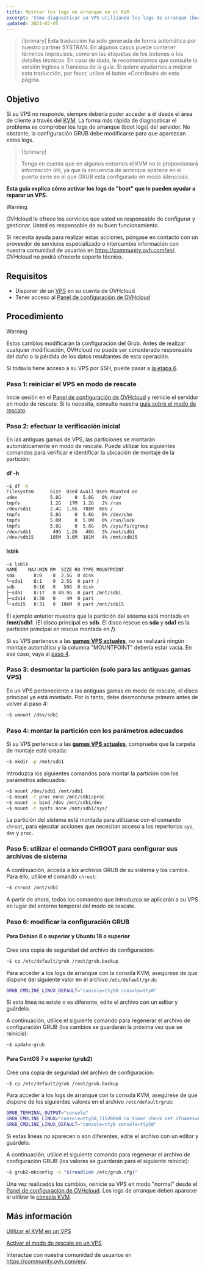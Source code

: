 ```yaml
---
title: Mostrar los logs de arranque en el KVM
excerpt: 'Cómo diagnosticar un VPS utilizando los logs de arranque (boot logs)'
updated: 2021-07-05
---
```


> [!primary]
> Esta traducción ha sido generada de forma automática por nuestro partner SYSTRAN. En algunos casos puede contener términos imprecisos, como en las etiquetas de los botones o los detalles técnicos. En caso de duda, le recomendamos que consulte la versión inglesa o francesa de la guía. Si quiere ayudarnos a mejorar esta traducción, por favor, utilice el botón «Contribuir» de esta página.
> 


## Objetivo

Si su VPS no responde, siempre debería poder acceder a él desde el área de cliente a través del [KVM](/pages/bare_metal_cloud/virtual_private_servers/using_kvm_for_vps). La forma más rápida de diagnosticar el problema es comprobar los logs de arranque (boot logs) del servidor. No obstante, la configuración GRUB debe modificarse para que aparezcan estos logs. 

> [!primary]
>
> Tenga en cuenta que en algunos entornos el KVM no le proporcionará información útil, ya que la secuencia de arranque aparece en el puerto serie en el que GRUB está configurado en modo silencioso.
>

**Esta guía explica cómo activar los logs de "boot" que le pueden ayudar a reparar un VPS.**

> [!warning]
> OVHcloud le ofrece los servicios que usted es responsable de configurar y gestionar. Usted es responsable de su buen funcionamiento.
>
>Si necesita ayuda para realizar estas acciones, póngase en contacto con un proveedor de servicios especializado o intercambie información con nuestra comunidad de usuarios en <https://community.ovh.com/en/>. OVHcloud no podrá ofrecerle soporte técnico.
>

## Requisitos

- Disponer de un [VPS](https://www.ovhcloud.com/es-es/vps/) en su cuenta de OVHcloud
- Tener acceso al [Panel de configuración de OVHcloud](https://www.ovh.com/auth/?action=gotomanager&from=https://www.ovh.es/&ovhSubsidiary=es)

## Procedimiento

> [!warning]
>
> Estos cambios modificarán la configuración del Grub. Antes de realizar cualquier modificación, OVHcloud no puede ser considerado responsable del daño o la pérdida de los datos resultantes de esta operación.
>

Si todavía tiene acceso a su VPS por SSH, puede pasar a [la etapa 6](#step6).

### Paso 1: reiniciar el VPS en modo de rescate

Inicie sesión en el [Panel de configuración de OVHcloud](https://www.ovh.com/auth/?action=gotomanager&from=https://www.ovh.es/&ovhSubsidiary=es) y reinicie el servidor en modo de rescate. Si lo necesita, consulte nuestra [guía sobre el modo de rescate](/pages/bare_metal_cloud/virtual_private_servers/rescue).

### Paso 2: efectuar la verificación inicial

En las antiguas gamas de VPS, las particiones se montarán automáticamente en modo de rescate. Puede utilizar los siguientes comandos para verificar e identificar la ubicación de montaje de la partición:

#### **df -h**

```sh
~$ df -h
Filesystem      Size  Used Avail Use% Mounted on
udev            5.8G     0  5.8G   0% /dev
tmpfs           1.2G   17M  1.2G   2% /run
/dev/sda1       2.4G  1.5G  788M  66% /
tmpfs           5.8G     0  5.8G   0% /dev/shm
tmpfs           5.0M     0  5.0M   0% /run/lock
tmpfs           5.8G     0  5.8G   0% /sys/fs/cgroup
/dev/sdb1        49G  1.2G   48G   3% /mnt/sdb1
/dev/sdb15      105M  3.6M  101M   4% /mnt/sdb15
```

#### **lsblk**

```sh
~$ lsblk
NAME    MAJ:MIN RM  SIZE RO TYPE MOUNTPOINT
sda       8:0    0  2.5G  0 disk
└─sda1    8:1    0  2.5G  0 part /
sdb       8:16   0   50G  0 disk
├─sdb1    8:17   0 49.9G  0 part /mnt/sdb1
├─sdb14   8:30   0    4M  0 part
└─sdb15   8:31   0  106M  0 part /mnt/sdb15
```

El ejemplo anterior muestra que la partición del sistema está montada en **/mnt/sdb1**. (El disco principal es **sdb**. El disco rescue es **sda** y **sda1** es la partición principal en rescue montada en **/**).

Si su VPS pertenece a las [**gamas VPS actuales**](https://www.ovhcloud.com/es-es/vps/), no se realizará ningún montaje automático y la columna "MOUNTPOINT" debería estar vacía. En ese caso, vaya al [paso 4](#step4).

### Paso 3: desmontar la partición (solo para las antiguas gamas VPS)

En un VPS perteneciente a las antiguas gamas en modo de rescate, el disco principal ya está montado. Por lo tanto, debe desmontarse primero antes de volver al paso 4:

```sh
~$ umount /dev/sdb1
```

### Paso 4: montar la partición con los parámetros adecuados <a name="step4"></a>

Si su VPS pertenece a las [**gamas VPS actuales**](https://www.ovhcloud.com/es-es/vps/), compruebe que la carpeta de montaje esté creada:

```sh
~$ mkdir -p /mnt/sdb1
```

Introduzca los siguientes comandos para montar la partición con los parámetros adecuados:

```sh
~$ mount /dev/sdb1 /mnt/sdb1
~$ mount -t proc none /mnt/sdb1/proc
~$ mount -o bind /dev /mnt/sdb1/dev
~$ mount -t sysfs none /mnt/sdb1/sys/
```

La partición del sistema está montada para utilizarse con el comando `chroot`, para ejecutar acciones que necesitan acceso a los repertorios `sys`, `dev` y `proc`.

### Paso 5: utilizar el comando CHROOT para configurar sus archivos de sistema

A continuación, acceda a los archivos GRUB de su sistema y los cambie. Para ello, utilice el comando `chroot`:

```sh
~$ chroot /mnt/sdb1
```

A partir de ahora, todos los comandos que introduzca se aplicarán a su VPS en lugar del entorno temporal del modo de rescate.

### Paso 6: modificar la configuración GRUB <a name="step6"></a>

#### **Para Debian 8 o superior y Ubuntu 18 o superior**

Cree una copia de seguridad del archivo de configuración:

```sh
~$ cp /etc/default/grub /root/grub.backup
```

Para acceder a los logs de arranque con la consola KVM, asegúrese de que dispone del siguiente valor en el archivo `/etc/default/grub`:

```sh
GRUB_CMDLINE_LINUX_DEFAULT="console=ttyS0 console=tty0"
```

Si esta línea no existe o es diferente, edite el archivo con un editor y guárdelo.

A continuación, utilice el siguiente comando para regenerar el archivo de configuración GRUB (los cambios se guardarán la próxima vez que se reinicie):

```sh
~$ update-grub
```

#### **Para CentOS 7 o superior (grub2)**

Cree una copia de seguridad del archivo de configuración:

```sh
~$ cp /etc/default/grub /root/grub.backup
```

Para acceder a los logs de arranque con la consola KVM, asegúrese de que dispone de los siguientes valores en el archivo `/etc/default/grub`:

```sh
GRUB_TERMINAL_OUTPUT="console"
GRUB_CMDLINE_LINUX="console=ttyS0,115200n8 no_timer_check net.ifnames=0 crashkernel=auto rhgb"
GRUB_CMDLINE_LINUX_DEFAULT="console=tty0 console=ttyS0"
```

Si estas líneas no aparecen o son diferentes, edite el archivo con un editor y guárdelo.

A continuación, utilice el siguiente comando para regenerar el archivo de configuración GRUB (los valores se guardarán para el siguiente reinicio):

```sh
~$ grub2-mkconfig -o "$(readlink /etc/grub.cfg)"
```

Una vez realizados los cambios, reinicie su VPS en modo "normal" desde el [Panel de configuración de OVHcloud](https://www.ovh.com/auth/?action=gotomanager&from=https://www.ovh.es/&ovhSubsidiary=es). Los logs de arranque deben aparecer al utilizar la [consola KVM](/pages/bare_metal_cloud/virtual_private_servers/using_kvm_for_vps).

## Más información

[Utilizar el KVM en un VPS](/pages/bare_metal_cloud/virtual_private_servers/using_kvm_for_vps)

[Activar el modo de rescate en un VPS](/pages/bare_metal_cloud/virtual_private_servers/rescue)

Interactúe con nuestra comunidad de usuarios en <https://community.ovh.com/en/>.
